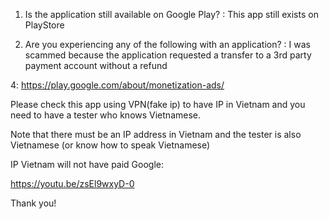 1. Is the application still available on Google Play? : This app still exists on PlayStore

3. Are you experiencing any of the following with an application? : I was scammed because the application requested a transfer to a 3rd party payment account without a refund

4: https://play.google.com/about/monetization-ads/

 Please check this app using VPN(fake ip) to have IP in Vietnam and you need to have a tester who knows Vietnamese.

Note that there must be an IP address in Vietnam and the tester is also Vietnamese (or know how to speak Vietnamese)

IP Vietnam will not have paid Google: 

https://youtu.be/zsEl9wxyD-0

Thank you!
